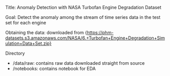 Title: Anomaly Detection with NASA Turbofan Engine Degradation Dataset

Goal: Detect the anomaly among the stream of time series data in the test set for each engine

Obtaining the data: downloaded from {https://phm-datasets.s3.amazonaws.com/NASA/6.+Turbofan+Engine+Degradation+Simulation+Data+Set.zip}

Directory
- /data/raw: contains raw data downloaded straight from source
- /notebooks: contains notebook for EDA